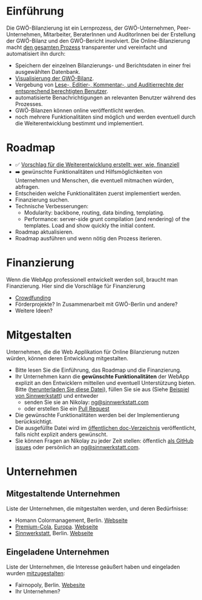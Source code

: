 # Einführung

Die GWÖ-Bilanzierung ist ein Lernprozess, der GWÖ-Unternehmen, Peer-Unternehmen, Mitarbeiter, BeraterInnen und AuditorInnen
bei der Erstellung der GWÖ-Bilanz und den GWÖ-Bericht involviert.
Die Online-Bilanzierung macht [den gesamten Prozess](http://creately.com/diagram/hlvynl1f1/MA9GKxHvxTVAKUOax04wCo1pbQc%3D) transparenter und vereinfacht und automatisiert ihn durch:

* Speichern der einzelnen Bilanzierungs- und Berichtsdaten in einer frei ausgewählten Datenbank.
* [Visualisierung der GWÖ-Bilanz](http://sinnwerkstatt.github.io/gemeinwohl-oekonomie/storage.html).
* Vergebung von [Lese-, Editier-, Kommentar-, und Auditierrechte der entsprechend berechtigten Benutzer](http://creately.com/diagram/hlvynl1f1/MA9GKxHvxTVAKUOax04wCo1pbQc%3D).
* automatisierte Benachrichtigungen an relevanten Benutzer während des Prozesses.
* GWÖ-Bilanzen können online veröffentlicht werden.
* noch mehrere Funktionalitäten sind möglich und werden eventuell durch die Weiterentwicklung bestimmt und implementiert.

# Roadmap

* :white_check_mark: [Vorschlag für die Weiterentwicklung erstellt: wer, wie, finanziell](ECG_Online_Balancing_Roadmap_de.md)
* :arrow_right: gewünschte Funktionalitäten und Hilfsmöglichkeiten von Unternehmen und Menschen, die eventuell mitmachen würden, abfragen.
* Entscheiden welche Funktionalitäten zuerst implementiert werden.
* Finanzierung suchen.
* Technische Verbesserungen:
    * Modularity: backbone, routing, data binding, templating.
    * Performance: server-side grunt compilation (and rendering) of the templates. Load and show quickly the initial content.
* Roadmap aktualisieren.
* Roadmap ausführen und wenn nötig den Prozess iterieren.

# Finanzierung

Wenn die WebApp professionell entwickelt werden soll, braucht man Finanzierung. Hier sind die Vorschläge für Finanzierung

* [Crowdfunding](Crowdfunding.md)
* Förderprojekte? In Zusammenarbeit mit GWÖ-Berlin und andere?
* Weitere Ideen?


# Mitgestalten

Unternehmen, die die Web Applikation für Online Bilanzierung nutzen würden, können deren Entwicklung mitgestalten.
* Bitte lesen Sie die Einführung, das Roadmap und die Finanzierung.
* Ihr Unternehmen kann die **gewünschte Funktionalitäten** der WebApp explizit an den Entwicklern mitteilen und eventuell Unterstützung bieten. Bitte ([herunterladen Sie diese Datei](https://github.com/sinnwerkstatt/gemeinwohl-oekonomie/raw/master/docs/Companyname_needs_de.md)), füllen Sie sie aus (Siehe [Beispiel von Sinnwerkstatt](Sinnwerkstatt_needs_de.md)) und entweder
    * senden Sie sie an Nikolay: ng@sinnwerkstatt.com
    * oder erstellen Sie ein [Pull Request](https://help.github.com/articles/using-pull-requests)
* Die gewünschte Funktionalitäten werden bei der Implementierung berücksichtigt.
* Die ausgefüllte Datei wird im [öffentlichen doc-Verzeichnis](https://github.com/sinnwerkstatt/gemeinwohl-oekonomie/tree/master/docs) veröffentlicht, falls nicht explizit anders gewünscht.
* Sie können Fragen an Nikolay zu jeder Zeit stellen: öffentlich [als GitHub issues](https://github.com/sinnwerkstatt/gemeinwohl-oekonomie/issues) oder persönlich an ng@sinnwerkstatt.com.

# Unternehmen

## Mitgestaltende Unternehmen

Liste der Unternehmen, die mitgestalten werden, und deren Bedürfnisse:

* Homann Colormanagement, Berlin. [Webseite](http://www.colormanagement.de/)
* [Premium-Cola](), [Europa](http://www.premium-cola.de/kontakte/landkarte). [Webseite](http://www.premium-cola.de/)
* [Sinnwerkstatt](Sinnwerkstatt_needs_de.md), Berlin. [Webseite](https://www.sinnwerkstatt.com/)

## Eingeladene Unternehmen

Liste der Unternehmen, die Interesse geäußert haben und eingeladen wurden [mitzugestalten](ECG_Online_Balancing_Roadmap_de.md#mitgestalten):

* Fairnopoly, Berlin. [Webesite](https://www.fairnopoly.de/)
* Ihr Unternehmen?
